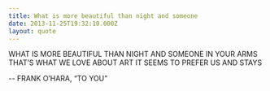 ```yaml
---
title: What is more beautiful than night and someone
date: 2013-11-25T19:32:10.000Z
layout: quote
---
```


WHAT IS MORE BEAUTIFUL THAN NIGHT
AND SOMEONE IN YOUR ARMS
THAT’S WHAT WE LOVE ABOUT ART
IT SEEMS TO PREFER US AND STAYS

-- FRANK O’HARA, “TO YOU”
